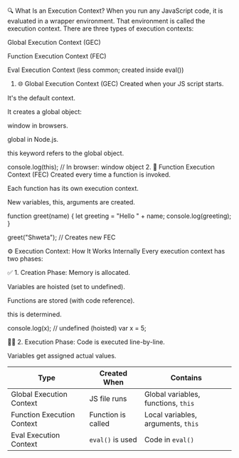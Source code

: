 🔍 What Is an Execution Context?
When you run any JavaScript code, it is evaluated in a wrapper environment. That environment is called the execution context.
There are three types of execution contexts:

Global Execution Context (GEC)

Function Execution Context (FEC)

Eval Execution Context (less common; created inside eval())

1. 🌐 Global Execution Context (GEC)
Created when your JS script starts.

It's the default context.

It creates a global object:

window in browsers.

global in Node.js.

this keyword refers to the global object.


console.log(this); // In browser: window object
2. 🔁 Function Execution Context (FEC)
Created every time a function is invoked.

Each function has its own execution context.

New variables, this, arguments are created.


function greet(name) {
    let greeting = "Hello " + name;
    console.log(greeting);
}

greet("Shweta"); // Creates new FEC

⚙️ Execution Context: How It Works Internally
Every execution context has two phases:

✅ 1. Creation Phase:
Memory is allocated.

Variables are hoisted (set to undefined).

Functions are stored (with code reference).

this is determined.


console.log(x); // undefined (hoisted)
var x = 5;


🏃‍♀️ 2. Execution Phase:
Code is executed line-by-line.

Variables get assigned actual values.


| Type                       | Created When       | Contains                            |
| -------------------------- | ------------------ | ----------------------------------- |
| Global Execution Context   | JS file runs       | Global variables, functions, `this` |
| Function Execution Context | Function is called | Local variables, arguments, `this`  |
| Eval Execution Context     | `eval()` is used   | Code in `eval()`                    |



